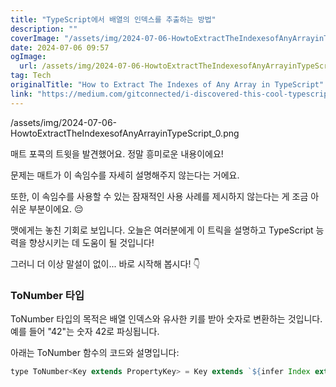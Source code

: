 ```yaml
---
title: "TypeScript에서 배열의 인덱스를 추출하는 방법"
description: ""
coverImage: "/assets/img/2024-07-06-HowtoExtractTheIndexesofAnyArrayinTypeScript_0.png"
date: 2024-07-06 09:57
ogImage:
  url: /assets/img/2024-07-06-HowtoExtractTheIndexesofAnyArrayinTypeScript_0.png
tag: Tech
originalTitle: "How to Extract The Indexes of Any Array in TypeScript"
link: "https://medium.com/gitconnected/i-discovered-this-cool-typescript-trick-dbe075bdbb3c"
---
```


/assets/img/2024-07-06-HowtoExtractTheIndexesofAnyArrayinTypeScript_0.png

매트 포콕의 트윗을 발견했어요. 정말 흥미로운 내용이에요!

문제는 매트가 이 속임수를 자세히 설명해주지 않는다는 거에요.

또한, 이 속임수를 사용할 수 있는 잠재적인 사용 사례를 제시하지 않는다는 게 조금 아쉬운 부분이에요. 😔

<div class="content-ad"></div>

맷에게는 놓친 기회로 보입니다. 오늘은 여러분에게 이 트릭을 설명하고 TypeScript 능력을 향상시키는 데 도움이 될 것입니다!

그러니 더 이상 말설이 없이... 바로 시작해 봅시다! 👇

### ToNumber 타입

ToNumber 타입의 목적은 배열 인덱스와 유사한 키를 받아 숫자로 변환하는 것입니다. 예를 들어 "42"는 숫자 42로 파싱됩니다.

<div class="content-ad"></div>

아래는 ToNumber 함수의 코드와 설명입니다:

```js
type ToNumber<Key extends PropertyKey> = Key extends `${infer Index extends number}` ? Index : never;
```
